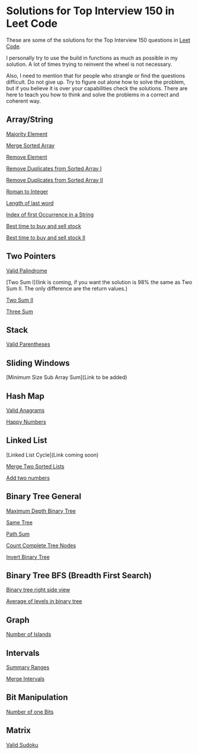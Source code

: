 # Solutions for Top Interview 150 in Leet Code

These are some of the solutions for the Top Interview 150 questions in [Leet Code](https://leetcode.com/studyplan/top-interview-150/).

I personally try to use the build in functions as much as possible in my solution. A lot of times trying to reinvent the wheel is not necessary.

Also, I need to mention that for people who strangle or find the questions difficult. Do not give up. Try to figure out alone how to solve the problem, but if you believe it is over your capabilities check the solutions.
There are here to teach you how to think and solve the problems in a correct and coherent way.

## Array/String

[Majority Element](https://github.com/georgiosKachrimanis/leetCode150/blob/9c5da512d13bb1dac47c2e64dee19ba9d9c923e6/ArrayString/majorityElement.cpp)

[Merge Sorted Array](https://github.com/georgiosKachrimanis/leetCode150/blob/82afdce3fc500c3b5b2db347ded469ed565b2103/Array_String/mergeSortedArray.cpp)

[Remove Element](https://github.com/georgiosKachrimanis/leetCode150/blob/82afdce3fc500c3b5b2db347ded469ed565b2103/Array_String/removeElement.cpp)

[Remove Duplicates from Sorted Array I](https://github.com/georgiosKachrimanis/leetCode150/blob/82afdce3fc500c3b5b2db347ded469ed565b2103/Array_String/removeDuplicatesFromSortedArrayI.cpp)

[Remove Duplicates from Sorted Array II](https://github.com/georgiosKachrimanis/leetCode150/blob/82afdce3fc500c3b5b2db347ded469ed565b2103/Array_String/removeDuplicatesFromSortedArrayII.cpp)

[Roman to Integer](https://github.com/georgiosKachrimanis/leetCode150/blob/fcc16c0588d60830c5f052e8dc2a768f3df16d64/Array_String/romanToInteger.cpp)

[Length of last word](https://github.com/georgiosKachrimanis/leetCode150/blob/801d38fae3cbf6c4d4e595b5c93b01662487d04e/ArrayString/lengthOfLastWord.cpp)

[Index of first Occurrence in a String](https://github.com/georgiosKachrimanis/leetCode150/blob/b0e6c793ffdef3718979f3353cda70e282b15665/ArrayString/indexFirstOccurrence.cpp)

[Best time to buy and sell stock](https://github.com/georgiosKachrimanis/leetCode150/blob/1141510b30b738661f2468c56433abdd74263c04/ArrayString/bestTimeToSell.cpp)

[Best time to buy and sell stock II](https://github.com/georgiosKachrimanis/leetCode150/blob/1141510b30b738661f2468c56433abdd74263c04/ArrayString/bestTimeToSell2.cpp)

## Two Pointers

[Valid Palindrome](https://github.com/georgiosKachrimanis/leetCode150/blob/6e051d3860d0fa8840988fcb865d611ab4557feb/TwoPointers/validPalindrome.cpp)

[Two Sum I](link is coming, if you want the solution is 98% the same as Two Sum II. The only difference are the return values.)

[Two Sum II](https://github.com/georgiosKachrimanis/leetCode150/blob/9c5da512d13bb1dac47c2e64dee19ba9d9c923e6/TwoPointers/twoSumII.cpp)

[Three Sum](https://github.com/georgiosKachrimanis/leetCode150/blob/1141510b30b738661f2468c56433abdd74263c04/TwoPointers/3Sum.cpp)

## Stack

[Valid Parentheses](https://github.com/georgiosKachrimanis/leetCode150/blob/fe04f587b8dd38d264b30c47f78185b3e0f174b3/Stack/validParentheses.cpp)

## Sliding Windows

[Minimum Size Sub Array Sum](Link to be added)

## Hash Map

[Valid Anagrams](https://github.com/georgiosKachrimanis/leetCode150/blob/fe04f587b8dd38d264b30c47f78185b3e0f174b3/Hashmap/validAnagram.cpp)

[Happy Numbers](https://github.com/georgiosKachrimanis/leetCode150/blob/de56d8cf4021fdc29257c83965514ba6c5e795d6/Hashmap/happyNumber.cpp)

## Linked List

[Linked List Cycle](Link coming soon)

[Merge Two Sorted Lists](https://github.com/georgiosKachrimanis/leetCode150/blob/fe04f587b8dd38d264b30c47f78185b3e0f174b3/LinkedList/mergeTwoSortedLists.cpp)

[Add two numbers](https://github.com/georgiosKachrimanis/leetCode150/blob/801d38fae3cbf6c4d4e595b5c93b01662487d04e/LinkedList/addTwoNumbers.cpp)

## Binary Tree General

[Maximum Depth Binary Tree](https://github.com/georgiosKachrimanis/leetCode150/blob/fe04f587b8dd38d264b30c47f78185b3e0f174b3/BinaryTreeGeneral/maximumDepthBinaryTree.cpp)

[Same Tree](https://github.com/georgiosKachrimanis/leetCode150/blob/de56d8cf4021fdc29257c83965514ba6c5e795d6/BinaryTreeGeneral/sameTree.cpp)

[Path Sum](https://github.com/georgiosKachrimanis/leetCode150/blob/2cf673369d48b2aad6b1166fd6b984d302ecad93/BinaryTreeGeneral/pathSum.cpp)

[Count Complete Tree Nodes](https://github.com/georgiosKachrimanis/leetCode150/blob/07605e9f9c2443f5c8b3ca170b62c5a3719d87f8/BinaryTreeGeneral/countCompleteTreeNodes.cpp)

[Invert Binary Tree](https://github.com/georgiosKachrimanis/leetCode150/blob/e9592f89611c3090627e24359ad35fcee0d41da5/BinaryTreeGeneral/InvertBinaryTree.cpp)

## Binary Tree BFS (Breadth First Search)

[Binary tree right side view](https://github.com/georgiosKachrimanis/leetCode150/blob/91985c083ef7b087e7cc0c854c2a4800560a025e/Binary%20Tree%20BFS/BInaryTreeRightSideView.cpp)

[Average of levels in binary tree](https://github.com/georgiosKachrimanis/leetCode150/blob/91985c083ef7b087e7cc0c854c2a4800560a025e/Binary%20Tree%20BFS/AverageOfLevelsInBinaryTree.cpp)

## Graph

[Number of Islands](https://github.com/georgiosKachrimanis/leetCode150/blob/9c2195dce65859d3fbd8cb06e815fb4d8d400558/Graph/NumberOfIslands.cpp)

## Intervals

[Summary Ranges](https://github.com/georgiosKachrimanis/leetCode150/blob/0a4cf90eab37a61243dd13bfb1a576da9dfa98a9/Intervals/SummaryRanges.cpp)

[Merge Intervals](https://github.com/georgiosKachrimanis/leetCode150/blob/d12e5f0556aba241a7d0b4e2be813816874703cc/Intervals/mergeIntervals.cpp)

## Bit Manipulation

[Number of one Bits](https://github.com/georgiosKachrimanis/leetCode150/blob/9c5da512d13bb1dac47c2e64dee19ba9d9c923e6/Bit%20Manipulation/numberOf1Bits.cpp)

## Matrix

[Valid Sudoku](https://github.com/georgiosKachrimanis/leetCode150/blob/9c5da512d13bb1dac47c2e64dee19ba9d9c923e6/matrix/validSoduko.cpp)
